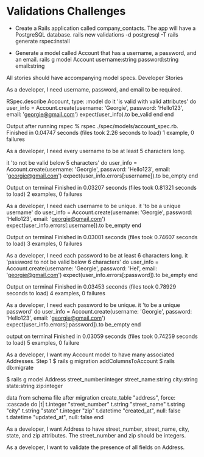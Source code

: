# Validations Challenges
- Create a Rails application called company_contacts. The app will have a PostgreSQL database.
    rails new validations -d postgresql -T
    rails generate rspec:install

- Generate a model called Account that has a username, a password, and an email.
    rails g model Account username:string password:string email:string

All stories should have accompanying model specs.
Developer Stories

As a developer, I need username, password, and email to be required.

RSpec.describe Account, type: :model do
  it 'is valid with valid attributes' do
    user_info = Account.create(username: 'Georgie', password: 'Hello123', email: 'georgie@gmail.com')
    expect(user_info).to be_valid 
  end 
end 


Output after running rspec 
% rspec ./spec/models/account_spec.rb.
Finished in 0.04747 seconds (files took 2.26 seconds to load)
1 example, 0 failures


As a developer, I need every username to be at least 5 characters long.

 it 'to not be valid below 5 characters' do 
    user_info = Account.create(username: 'Georgie', password: 'Hello123', email: 'georgie@gmail.com')
    expect(user_info.errors[:username]).to be_empty
  end

Output on terminal 
Finished in 0.03207 seconds (files took 0.81321 seconds to load)
2 examples, 0 failures

As a developer, I need each username to be unique.
it 'to be a unique username' do 
    user_info = Account.create(username: 'Georgie', password: 'Hello123', email: 'georgie@gmail.com')
    expect(user_info.errors[:username]).to be_empty
  end

Output on terminal 
Finished in 0.03001 seconds (files took 0.74607 seconds to load)
3 examples, 0 failures

As a developer, I need each password to be at least 6 characters long.
it 'password to not be valid below 6 characters' do 
    user_info = Account.create(username: 'Georgie', password: 'Hel', email: 'georgie@gmail.com')
    expect(user_info.errors[:password]).to be_empty
  end

Output on terminal 
Finished in 0.03453 seconds (files took 0.78929 seconds to load)
4 examples, 0 failures


As a developer, I need each password to be unique.
it 'to be a unique password' do 
    user_info = Account.create(username: 'Georgie', password: 'Hello123', email: 'georgie@gmail.com')
    expect(user_info.errors[:password]).to be_empty
  end

output on terminal 
Finished in 0.03059 seconds (files took 0.74259 seconds to load)
5 examples, 0 failure


As a developer, I want my Account model to have many associated Addresses.
Step 1
$ rails g migration addColumnsToAccount
$ rails db:migrate 

$ rails g model Address street_number:integer street_name:string city:string state:string zip:integer 

data from schema file after migration 
create_table "address", force: :cascade do |t|
    t.integer "street_number"
    t.string "street_name"
    t.string "city"
    t.string "state"
    t.integer "zip"
    t.datetime "created_at", null: false
    t.datetime "updated_at", null: false
  end


As a developer, I want Address to have street_number, street_name, city, state, and zip attributes. The street_number and zip should be integers.



As a developer, I want to validate the presence of all fields on Address.